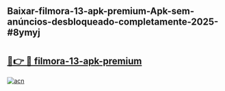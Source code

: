 ## Baixar-filmora-13-apk-premium-Apk-sem-anúncios-desbloqueado-completamente-2025-#8ymyj

# <h2><a href="https://ainizakaria.my?title=filmora-13-apk-premium&ref=20M">🔗👉 🔴 filmora-13-apk-premium</a></h2>

[![acn](https://github.com/user-attachments/assets/0f9c940e-d8b0-45ae-aac7-cd30a18b3e1c)](https://ainizakaria.my?title=filmora-13-apk-premium&ref=20M)

